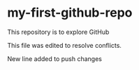 # my-first-github-repo
This repository is to explore GitHub

This file was edited to resolve conflicts.

New line added to push changes